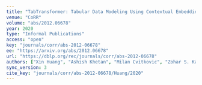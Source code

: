 ```yaml
---
title: "TabTransformer: Tabular Data Modeling Using Contextual Embeddings."
venue: "CoRR"
volume: "abs/2012.06678"
year: 2020
type: "Informal Publications"
access: "open"
key: "journals/corr/abs-2012-06678"
ee: "https://arxiv.org/abs/2012.06678"
url: "https://dblp.org/rec/journals/corr/abs-2012-06678"
authors: ["Xin Huang", "Ashish Khetan", "Milan Cvitkovic", "Zohar S. Karnin"]
sync_version: 3
cite_key: "journals/corr/abs-2012-06678/Huang/2020"
---
```

